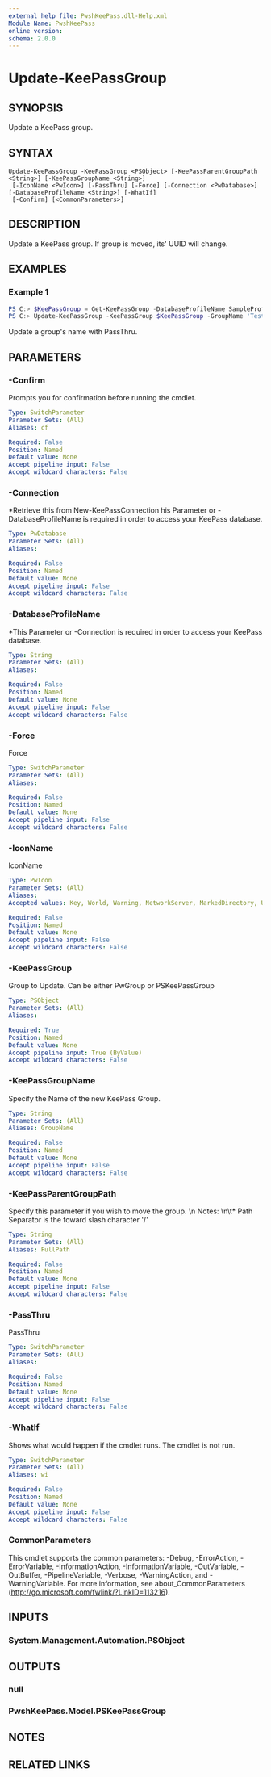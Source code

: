 ```yaml
---
external help file: PwshKeePass.dll-Help.xml
Module Name: PwshKeePass
online version:
schema: 2.0.0
---
```


# Update-KeePassGroup

## SYNOPSIS
Update a KeePass group. 

## SYNTAX

```
Update-KeePassGroup -KeePassGroup <PSObject> [-KeePassParentGroupPath <String>] [-KeePassGroupName <String>]
 [-IconName <PwIcon>] [-PassThru] [-Force] [-Connection <PwDatabase>] [-DatabaseProfileName <String>] [-WhatIf]
 [-Confirm] [<CommonParameters>]
```

## DESCRIPTION
Update a KeePass group. If group is moved, its' UUID will change.

## EXAMPLES

### Example 1
```powershell
PS C:> $KeePassGroup = Get-KeePassGroup -DatabaseProfileName SampleProfile -KeePassGroupPath 'SampleDb/test3'
PS C:> Update-KeePassGroup -KeePassGroup $KeePassGroup -GroupName 'Test3Update' -DatabaseProfileName 'SampleProfile' -Force
```

Update a group's name with PassThru.

## PARAMETERS

### -Confirm
Prompts you for confirmation before running the cmdlet.

```yaml
Type: SwitchParameter
Parameter Sets: (All)
Aliases: cf

Required: False
Position: Named
Default value: None
Accept pipeline input: False
Accept wildcard characters: False
```

### -Connection
*Retrieve this from New-KeePassConnection
	his Parameter or -DatabaseProfileName is required in order to access your KeePass database.

```yaml
Type: PwDatabase
Parameter Sets: (All)
Aliases:

Required: False
Position: Named
Default value: None
Accept pipeline input: False
Accept wildcard characters: False
```

### -DatabaseProfileName
*This Parameter or -Connection is required in order to access your KeePass database.

```yaml
Type: String
Parameter Sets: (All)
Aliases:

Required: False
Position: Named
Default value: None
Accept pipeline input: False
Accept wildcard characters: False
```

### -Force
Force

```yaml
Type: SwitchParameter
Parameter Sets: (All)
Aliases:

Required: False
Position: Named
Default value: None
Accept pipeline input: False
Accept wildcard characters: False
```

### -IconName
IconName

```yaml
Type: PwIcon
Parameter Sets: (All)
Aliases:
Accepted values: Key, World, Warning, NetworkServer, MarkedDirectory, UserCommunication, Parts, Notepad, WorldSocket, Identity, PaperReady, Digicam, IRCommunication, MultiKeys, Energy, Scanner, WorldStar, CDRom, Monitor, EMail, Configuration, ClipboardReady, PaperNew, Screen, EnergyCareful, EMailBox, Disk, Drive, PaperQ, TerminalEncrypted, Console, Printer, ProgramIcons, Run, Settings, WorldComputer, Archive, Homebanking, DriveWindows, Clock, EMailSearch, PaperFlag, Memory, TrashBin, Note, Expired, Info, Package, Folder, FolderOpen, FolderPackage, LockOpen, PaperLocked, Checked, Pen, Thumbnail, Book, List, UserKey, Tool, Home, Star, Tux, Feather, Apple, Wiki, Money, Certificate, BlackBerry, Count

Required: False
Position: Named
Default value: None
Accept pipeline input: False
Accept wildcard characters: False
```

### -KeePassGroup
Group to Update.
Can be either PwGroup or PSKeePassGroup

```yaml
Type: PSObject
Parameter Sets: (All)
Aliases:

Required: True
Position: Named
Default value: None
Accept pipeline input: True (ByValue)
Accept wildcard characters: False
```

### -KeePassGroupName
Specify the Name of the new KeePass Group.

```yaml
Type: String
Parameter Sets: (All)
Aliases: GroupName

Required: False
Position: Named
Default value: None
Accept pipeline input: False
Accept wildcard characters: False
```

### -KeePassParentGroupPath
Specify this parameter if you wish to move the group.
\n Notes: \n\t* Path Separator is the foward slash character '/'

```yaml
Type: String
Parameter Sets: (All)
Aliases: FullPath

Required: False
Position: Named
Default value: None
Accept pipeline input: False
Accept wildcard characters: False
```

### -PassThru
PassThru

```yaml
Type: SwitchParameter
Parameter Sets: (All)
Aliases:

Required: False
Position: Named
Default value: None
Accept pipeline input: False
Accept wildcard characters: False
```

### -WhatIf
Shows what would happen if the cmdlet runs.
The cmdlet is not run.

```yaml
Type: SwitchParameter
Parameter Sets: (All)
Aliases: wi

Required: False
Position: Named
Default value: None
Accept pipeline input: False
Accept wildcard characters: False
```

### CommonParameters
This cmdlet supports the common parameters: -Debug, -ErrorAction, -ErrorVariable, -InformationAction, -InformationVariable, -OutVariable, -OutBuffer, -PipelineVariable, -Verbose, -WarningAction, and -WarningVariable. For more information, see about_CommonParameters (http://go.microsoft.com/fwlink/?LinkID=113216).

## INPUTS

### System.Management.Automation.PSObject

## OUTPUTS

### null

### PwshKeePass.Model.PSKeePassGroup

## NOTES

## RELATED LINKS
